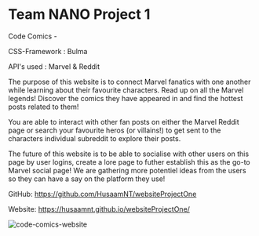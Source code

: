 # Team NANO Project 1

Code Comics -  

CSS-Framework : Bulma 

API's used : Marvel & Reddit 

The purpose of this website is to connect Marvel fanatics with one another while learning about their favourite characters. Read up on all the Marvel legends! Discover the comics they have appeared in and find the hottest posts related to them!

You are able to interact with other fan posts on either the Marvel Reddit page or search your favourite heros (or villains!) to get sent to the characters individual subreddit to explore their posts.

The future of this website is to be able to socialise with other users on this page by user logins, create a lore page to futher establish this as the go-to Marvel social page! We are gathering more potentiel ideas from the users so they can have a say on the platform they use!

GitHub: https://github.com/HusaamNT/websiteProjectOne

Website: https://husaamnt.github.io/websiteProjectOne/

![code-comics-website](https://user-images.githubusercontent.com/113865888/201793456-11485de3-661e-47be-9339-db0590c767ae.png)




